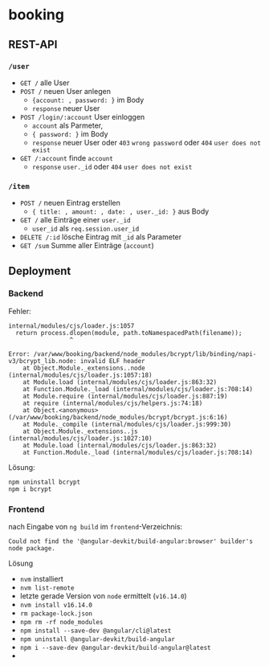 # booking

## REST-API

### `/user`

- `GET /` alle User
- `POST /` neuen User anlegen 
	- `{account: , password: }` im Body
	- `response` neuer User 
- `POST /login/:account` User einloggen 
	- `account` als Parmeter, 
	- `{ password: }` im Body
	- `response` neuer User oder `403` `wrong password` oder `404` `user does not exist`
- `GET /:account` finde `account`
	- `response` `user._id` oder `404` `user does not exist`

### `/item`

- `POST /` neuen Eintrag erstellen 
	- `{ title: , amount: , date: , user._id: }` aus Body
- `GET /` alle Einträge einer `user._id` 
	- `user_id` als `req.session.user_id`
- `DELETE /:id` lösche Eintrag mit `_id` als Parameter
- `GET /sum` Summe aller Einträge (`account`)


## Deployment

### Backend

Fehler:

	internal/modules/cjs/loader.js:1057
	  return process.dlopen(module, path.toNamespacedPath(filename));
	                 ^
	
	Error: /var/www/booking/backend/node_modules/bcrypt/lib/binding/napi-v3/bcrypt_lib.node: invalid ELF header
	    at Object.Module._extensions..node (internal/modules/cjs/loader.js:1057:18)
	    at Module.load (internal/modules/cjs/loader.js:863:32)
	    at Function.Module._load (internal/modules/cjs/loader.js:708:14)
	    at Module.require (internal/modules/cjs/loader.js:887:19)
	    at require (internal/modules/cjs/helpers.js:74:18)
	    at Object.<anonymous> (/var/www/booking/backend/node_modules/bcrypt/bcrypt.js:6:16)
	    at Module._compile (internal/modules/cjs/loader.js:999:30)
	    at Object.Module._extensions..js (internal/modules/cjs/loader.js:1027:10)
	    at Module.load (internal/modules/cjs/loader.js:863:32)
	    at Function.Module._load (internal/modules/cjs/loader.js:708:14)
	    
	    
Lösung:

	npm uninstall bcrypt
	npm i bcrypt

### Frontend

nach Eingabe von `ng build` im `frontend`-Verzeichnis:

```
Could not find the '@angular-devkit/build-angular:browser' builder's node package.
```

Lösung 

- `nvm` installiert
- `nvm list-remote` 
- letzte gerade Version von `node` ermittelt (`v16.14.0`)
- `nvm install v16.14.0`
- `rm package-lock.json`
- `npm rm -rf node_modules`
- `npm install --save-dev @angular/cli@latest`
- `npm uninstall @angular-devkit/build-angular`
- `npm i --save-dev @angular-devkit/build-angular@latest`
- 